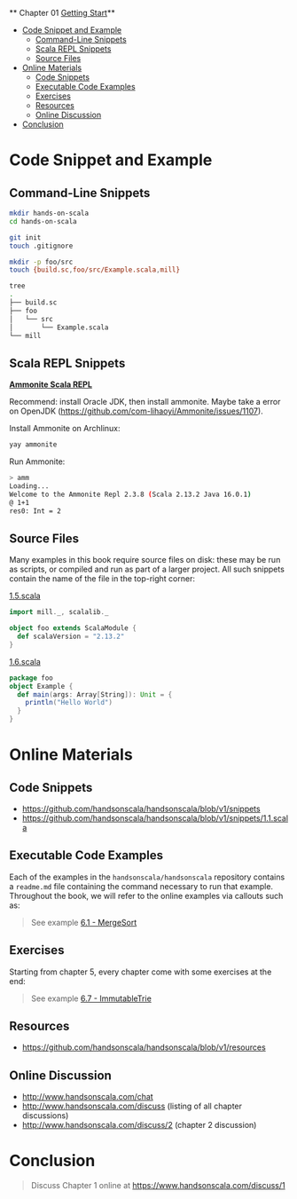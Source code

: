 ** Chapter 01 [Getting Start](https://www.handsonscala.com/chapter-1-hands-on-scala.html)**

- [Code Snippet and Example](#code-snippet-and-example)
  - [Command-Line Snippets](#command-line-snippets)
  - [Scala REPL Snippets](#scala-repl-snippets)
  - [Source Files](#source-files)
- [Online Materials](#online-materials)
  - [Code Snippets](#code-snippets)
  - [Executable Code Examples](#executable-code-examples)
  - [Exercises](#exercises)
  - [Resources](#resources)
  - [Online Discussion](#online-discussion)
- [Conclusion](#conclusion)

# Code Snippet and Example
## Command-Line Snippets
``` sh
mkdir hands-on-scala
cd hands-on-scala

git init
touch .gitignore

mkdir -p foo/src
touch {build.sc,foo/src/Example.scala,mill}
```

``` sh
tree
.
├── build.sc
├── foo
│   └── src
│       └── Example.scala
└── mill
```
## Scala REPL Snippets

**[Ammonite Scala REPL](http://ammonite.io)**

Recommend: install Oracle JDK, then install ammonite. Maybe take a error on OpenJDK (https://github.com/com-lihaoyi/Ammonite/issues/1107).

Install Ammonite on Archlinux:
``` sh
yay ammonite
```
Run Ammonite:
``` sh
> amm
Loading...
Welcome to the Ammonite Repl 2.3.8 (Scala 2.13.2 Java 16.0.1)
@ 1+1
res0: Int = 2
```

## Source Files
Many examples in this book require source files on disk: these may be run as scripts, or compiled and run as part of a larger project. All such snippets contain the name of the file in the top-right corner:

[1.5.scala](https://github.com/handsonscala/handsonscala/blob/v1/snippets/1.5.scala)
``` scala
import mill._, scalalib._

object foo extends ScalaModule {
  def scalaVersion = "2.13.2"
}
```

[1.6.scala](https://github.com/handsonscala/handsonscala/blob/v1/snippets/1.6.scala)
``` scala
package foo
object Example {
  def main(args: Array[String]): Unit = {
    println("Hello World")
  }
}
```
# Online Materials
## Code Snippets
- https://github.com/handsonscala/handsonscala/blob/v1/snippets
- https://github.com/handsonscala/handsonscala/blob/v1/snippets/1.1.scala
## Executable Code Examples
Each of the examples in the `handsonscala/handsonscala` repository contains a `readme.md` file containing the command necessary to run that example. Throughout the book, we will refer to the online examples via callouts such as:

> See example [6.1 - MergeSort](https://github.com/handsonscala/handsonscala/tree/v1/examples/6.1%20-%20MergeSort)
## Exercises
Starting from chapter 5, every chapter come with some exercises at the end:

> See example [6.7 - ImmutableTrie](https://github.com/handsonscala/handsonscala/tree/v1/examples/6.7%20-%20ImmutableTrie)

## Resources
- https://github.com/handsonscala/handsonscala/blob/v1/resources
## Online Discussion
- http://www.handsonscala.com/chat
- http://www.handsonscala.com/discuss (listing of all chapter discussions)
- http://www.handsonscala.com/discuss/2 (chapter 2 discussion)

# Conclusion

> Discuss Chapter 1 online at https://www.handsonscala.com/discuss/1
